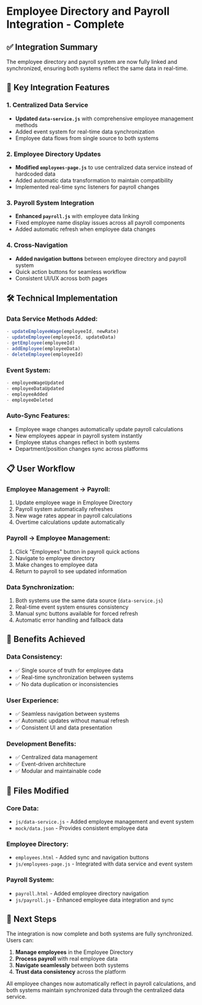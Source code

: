 # Employee Directory and Payroll Integration - Complete

## ✅ Integration Summary

The employee directory and payroll system are now fully linked and synchronized, ensuring both systems reflect the same data in real-time.

## 🔗 Key Integration Features

### **1. Centralized Data Service**
- **Updated `data-service.js`** with comprehensive employee management methods
- Added event system for real-time data synchronization
- Employee data flows from single source to both systems

### **2. Employee Directory Updates**
- **Modified `employees-page.js`** to use centralized data service instead of hardcoded data
- Added automatic data transformation to maintain compatibility
- Implemented real-time sync listeners for payroll changes

### **3. Payroll System Integration**
- **Enhanced `payroll.js`** with employee data linking
- Fixed employee name display issues across all payroll components
- Added automatic refresh when employee data changes

### **4. Cross-Navigation**
- **Added navigation buttons** between employee directory and payroll system
- Quick action buttons for seamless workflow
- Consistent UI/UX across both pages

## 🛠 Technical Implementation

### **Data Service Methods Added:**
```javascript
- updateEmployeeWage(employeeId, newRate)
- updateEmployee(employeeId, updateData)
- getEmployee(employeeId)
- addEmployee(employeeData)
- deleteEmployee(employeeId)
```

### **Event System:**
```javascript
- employeeWageUpdated
- employeeDataUpdated
- employeeAdded
- employeeDeleted
```

### **Auto-Sync Features:**
- Employee wage changes automatically update payroll calculations
- New employees appear in payroll system instantly
- Employee status changes reflect in both systems
- Department/position changes sync across platforms

## 📋 User Workflow

### **Employee Management → Payroll:**
1. Update employee wage in Employee Directory
2. Payroll system automatically refreshes
3. New wage rates appear in payroll calculations
4. Overtime calculations update automatically

### **Payroll → Employee Management:**
1. Click "Employees" button in payroll quick actions
2. Navigate to employee directory
3. Make changes to employee data
4. Return to payroll to see updated information

### **Data Synchronization:**
1. Both systems use the same data source (`data-service.js`)
2. Real-time event system ensures consistency
3. Manual sync buttons available for forced refresh
4. Automatic error handling and fallback data

## 🎯 Benefits Achieved

### **Data Consistency:**
- ✅ Single source of truth for employee data
- ✅ Real-time synchronization between systems
- ✅ No data duplication or inconsistencies

### **User Experience:**
- ✅ Seamless navigation between systems
- ✅ Automatic updates without manual refresh
- ✅ Consistent UI and data presentation

### **Development Benefits:**
- ✅ Centralized data management
- ✅ Event-driven architecture
- ✅ Modular and maintainable code

## 🔧 Files Modified

### **Core Data:**
- `js/data-service.js` - Added employee management and event system
- `mock/data.json` - Provides consistent employee data

### **Employee Directory:**
- `employees.html` - Added sync and navigation buttons
- `js/employees-page.js` - Integrated with data service and event system

### **Payroll System:**
- `payroll.html` - Added employee directory navigation
- `js/payroll.js` - Enhanced employee data integration and sync

## 🚀 Next Steps

The integration is now complete and both systems are fully synchronized. Users can:

1. **Manage employees** in the Employee Directory
2. **Process payroll** with real employee data
3. **Navigate seamlessly** between both systems
4. **Trust data consistency** across the platform

All employee changes now automatically reflect in payroll calculations, and both systems maintain synchronized data through the centralized data service.
